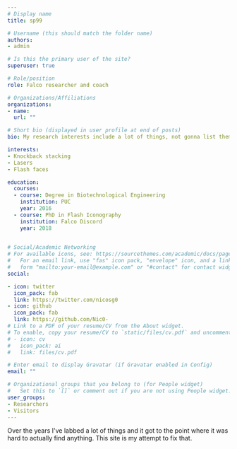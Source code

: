 ```yaml
---
# Display name
title: sp99

# Username (this should match the folder name)
authors:
- admin

# Is this the primary user of the site?
superuser: true

# Role/position
role: Falco researcher and coach

# Organizations/Affiliations
organizations:
- name: 
  url: ""

# Short bio (displayed in user profile at end of posts)
bio: My research interests include a lot of things, not gonna list them here.

interests:
- Knockback stacking
- Lasers
- Flash faces

education:
  courses:
  - course: Degree in Biotechnological Engineering
    institution: PUC
    year: 2016
  - course: PhD in Flash Iconography
    institution: Falco Discord
    year: 2018
  

# Social/Academic Networking
# For available icons, see: https://sourcethemes.com/academic/docs/page-builder/#icons
#   For an email link, use "fas" icon pack, "envelope" icon, and a link in the
#   form "mailto:your-email@example.com" or "#contact" for contact widget.
social:

- icon: twitter
  icon_pack: fab
  link: https://twitter.com/nicosg0
- icon: github
  icon_pack: fab
  link: https://github.com/Nic0-
# Link to a PDF of your resume/CV from the About widget.
# To enable, copy your resume/CV to `static/files/cv.pdf` and uncomment the lines below.
# - icon: cv
#   icon_pack: ai
#   link: files/cv.pdf

# Enter email to display Gravatar (if Gravatar enabled in Config)
email: ""

# Organizational groups that you belong to (for People widget)
#   Set this to `[]` or comment out if you are not using People widget.
user_groups:
- Researchers
- Visitors
---
```


Over the years I've labbed a lot of things and it got to the point where it was hard to actually find anything.
This site is my attempt to fix that.
